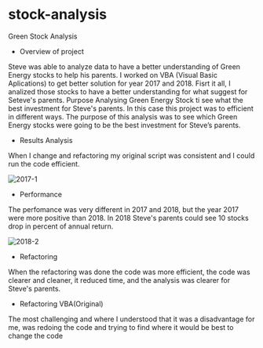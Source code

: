 # stock-analysis

Green Stock Analysis

* Overview of project

Steve was able to analyze data to have a better understanding of Green Energy stocks to help his parents. I worked on VBA (Visual Basic Aplications) to get 
better solution for year 2017 and 2018.
Fisrt it all, I analized those stocks to have a better understanding for what suggest for Seteve's parents.
Purpose
Analysing Green Energy Stock ti see what the best investment for Steve's parents.  In this case this project was to efficient in different ways.
The purpose of this analysis was to see which Green Energy stocks were going to be the best investment for Steve’s parents. 


* Results Analysis

When I change and refactoring my original script was consistent and I could run the code efficient.

![2017-1](https://user-images.githubusercontent.com/87731897/133012240-2b2e9907-62c2-4711-9c37-1d653f26391d.png)

* Performance

The perfomance was very different in 2017 and 2018, but the year 2017 were more positive than 2018. 
In 2018 Steve's parents could see 10 stocks drop in percent of annual return.

![2018-2](https://user-images.githubusercontent.com/87731897/133012253-9f01b0d0-8174-4627-bcef-5d5586617c3b.png)


* Refactoring 

When the refactoring was done the code was more efficient, the code was clearer and cleaner, 
it reduced time, and the analysis was clearer for Steve's parents.

 * Refactoring VBA(Original)

The most challenging and where I understood that it was a disadvantage for me, 
was redoing the code and trying to find where it would be best to change the code
